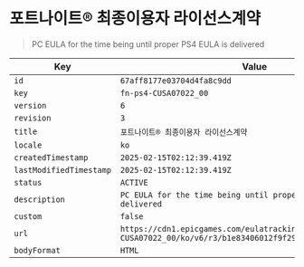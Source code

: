# 포트나이트® 최종이용자 라이선스계약

> PC EULA for the time being until proper PS4 EULA is delivered

| Key | Value |
| --- | ----- |
| `id` | `67aff8177e03704d4fa8c9dd` |
| `key` | `fn-ps4-CUSA07022_00` |
| `version` | `6` |
| `revision` | `3` |
| `title` | `포트나이트® 최종이용자 라이선스계약` |
| `locale` | `ko` |
| `createdTimestamp` | `2025-02-15T02:12:39.419Z` |
| `lastModifiedTimestamp` | `2025-02-15T02:12:39.419Z` |
| `status` | `ACTIVE` |
| `description` | `PC EULA for the time being until proper PS4 EULA is delivered` |
| `custom` | `false` |
| `url` | `https://cdn1.epicgames.com/eulatracking-download/fn-ps4-CUSA07022_00/ko/v6/r3/b1e83406012f9f2993db7075a4551011.pdf` |
| `bodyFormat` | `HTML` |
